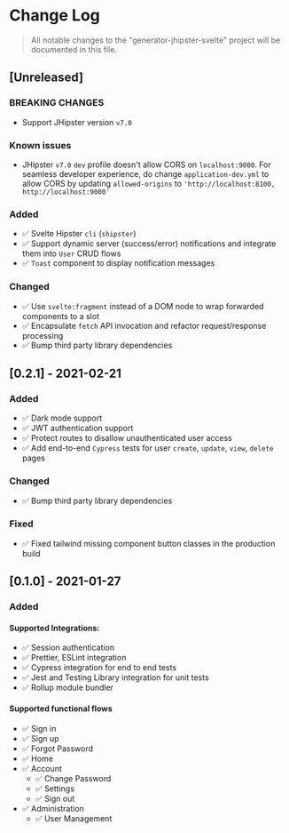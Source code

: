 # Change Log

> All notable changes to the "generator-jhipster-svelte" project will be documented in this file.

## [Unreleased]

### BREAKING CHANGES

-   Support JHipster version `v7.0`

### Known issues

-   JHipster `v7.0` `dev` profile doesn't allow CORS on `localhost:9000`. For seamless developer experience, do change `application-dev.yml` to allow CORS by updating `allowed-origins` to `'http://localhost:8100, http://localhost:9000'`

### Added

-   ✅ Svelte Hipster `cli` (`shipster`)
-   ✅ Support dynamic server (success/error) notifications and integrate them into `User` CRUD flows
-   ✅ `Toast` component to display notification messages

### Changed

-   ✅ Use `svelte:fragment` instead of a DOM node to wrap forwarded components to a slot
-   ✅ Encapsulate `fetch` API invocation and refactor request/response processing
-   ✅ Bump third party library dependencies

## [0.2.1] - 2021-02-21

### Added

-   ✅ Dark mode support
-   ✅ JWT authentication support
-   ✅ Protect routes to disallow unauthenticated user access
-   ✅ Add end-to-end `Cypress` tests for user `create`, `update`, `view`, `delete` pages

### Changed

-   ✅ Bump third party library dependencies

### Fixed

-   ✅ Fixed tailwind missing component button classes in the production build

## [0.1.0] - 2021-01-27

### Added

#### Supported Integrations:

-   ✅ Session authentication
-   ✅ Prettier, ESLint integration
-   ✅ Cypress integration for end to end tests
-   ✅ Jest and Testing Library integration for unit tests
-   ✅ Rollup module bundler

#### Supported functional flows

-   ✅ Sign in
-   ✅ Sign up
-   ✅ Forgot Password
-   ✅ Home
-   ✅ Account
    -   ✅ Change Password
    -   ✅ Settings
    -   ✅ Sign out
-   ✅ Administration
    -   ✅ User Management
